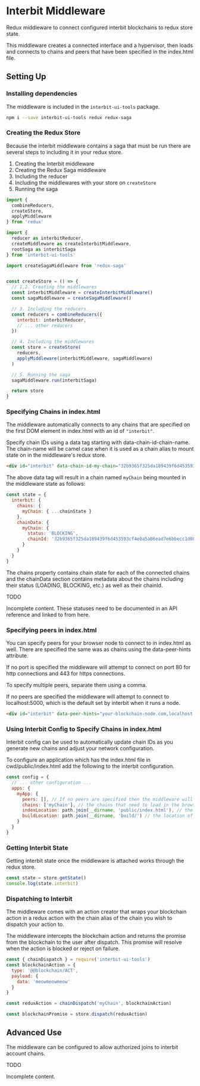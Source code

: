 # Interbit Middleware

Redux middleware to connect configured interbit blockchains to redux store state.

This middleware creates a connected interface and a hypervisor, then loads and connects to chains and peers that have been specified in the index.html file.

## Setting Up

### Installing dependencies

The middleware is included in the `interbit-ui-tools` package.

```sh
npm i --save interbit-ui-tools redux redux-saga
```

### Creating the Redux Store

Because the interbit middleware contains a saga that must be run there are several steps to including it in your redux store.

1. Creating the Interbit middleware
1. Creating the Redux Saga middleware
1. Including the reducer
1. Including the middlewares with your store on `createStore`
1. Running the saga

```js
import {
  combineReducers,
  createStore,
  applyMiddleware
} from 'redux'

import {
  reducer as interbitReducer,
  createMiddleware as createInterbitMiddleware,
  rootSaga as interbitSaga
} from 'interbit-ui-tools'

import createSagaMiddleware from 'redux-saga'


const createStore = () => {
  // 1,2. Creating the middlewares
  const interbitMiddleware = createInterbitMiddleware()
  const sagaMiddleware = createSagaMiddleware()

  // 3. Including the reducers
  const reducers = combineReducers({
    interbit: interbitReducer,
    // ... other reducers
  })

  // 4. Including the middlewares
  const store = createStore(
    reducers,
    applyMiddleware(interbitMiddleware, sagaMiddleware)
  )

  // 5. Running the saga
  sagaMiddleware.run(interbitSaga)

  return store
}
```

### Specifying Chains in index.html

The middleware automatically connects to any chains that are specified on the first DOM element in index.html with an id of `"interbit"`.

Specify chain IDs using a data tag starting with data-chain-id-chain-name. The chain-name will be camel case when it is used as a chain alias to mount state on in the middleware's redux store.

```html
<div id="interbit" data-chain-id-my-chain="32b9365f325da189439f6d453593cf4e0a5a06ead7e6bbecc1d0814c578df452" />
```

The above data tag will result in a chain named `myChain` being mounted in the middleware state as follows:

```js
const state = {
  interbit: {
    chains: {
      myChain: { ...chainState }
    },
    chainData: {
      myChain: {
        status: 'BLOCKING',
        chainId: '32b9365f325da189439f6d453593cf4e0a5a06ead7e6bbecc1d0814c578df452'
      }
    }
  }
}
```

The chains property contains chain state for each of the connected chains and the chainData section contains metadata about the chains including their status (LOADING, BLOCKING, etc.) as well as their chainId.

<div class="tips warning">
  <p><span></span>TODO</p>
  <p>Incomplete content. These statuses need to be documented in an API reference and linked to from here.</p>
</div>

### Specifying peers in index.html

You can specify peers for your browser node to connect to in index.html as well. There are specified the same was as chains using the data-peer-hints attribute.

If no port is specified the middleware will attempt to connect on port 80 for http connections and 443 for https connections.

To specify multiple peers, separate them using a comma.

If no peers are specified the middleware will attempt to connect to localhost:5000, which is the default set by interbit when it runs a node.

```html
<div id="interbit" data-peer-hints="your-blockchain-node.com,localhost:1234" />
```

### Using Interbit Config to Specify Chains in index.html

Interbit config can be used to automatically update chain IDs as you generate new chains and adjust your network configuration.

To configure an application which has the index.html file in cwd/public/index.html add the following to the interbit configuration.

```js
const config = {
  // ... other configuration ...
  apps: {
    myApp: {
      peers: [], // If no peers are specified then the middleware will use the default of localhost:5000
      chains: ['myChain'], // the chains that need to load in the browser
      indexLocation: path.join(__dirname, 'public/index.html'), // the index.html to update with the app info
      buildLocation: path.join(__dirname, 'build/') // the location of the finished build to update
    }
  }
}
```

### Getting Interbit State

Getting interbit state once the middleware is attached works through the redux store.

```js
const state = store.getState()
console.log(state.interbit)
```

### Dispatching to Interbit

The middleware comes with an action creator that wraps your blockchain action in a redux action with the chain alias of the chain you wish to dispatch your action to.

The middleware intercepts the blockchain action and returns the promise from the blockchain to the user after dispatch. This promise will resolve when the action is blocked or reject on failure.

```js
const { chainDispatch } = require('interbit-ui-tools')
const blockchainAction = {
  type: '@@blockchain/ACT',
  payload: {
    data: 'meowmeowmeow'
  }
}

const reduxAction = chainDispatch('myChain', blockchainAction)

const blockchainPromise = store.dispatch(reduxAction)
```

## Advanced Use

The middleware can be configured to allow authorized joins to interbit account chains.

<div class="tips warning">
  <p><span></span>TODO</p>
  <p>Incomplete content.</p>
</div>
